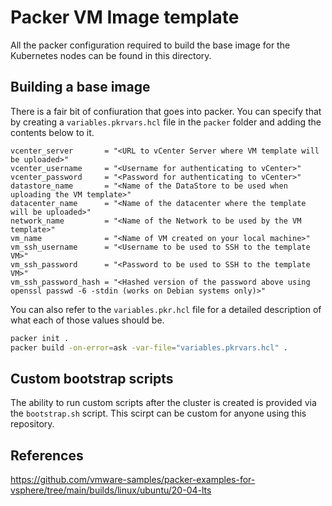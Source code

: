 # Packer VM Image template

All the packer configuration required to build the base image for the Kubernetes nodes can be found in this directory.

## Building a base image

There is a fair bit of confiuration that goes into packer. You can specify that by creating a `variables.pkrvars.hcl` file in the `packer` folder and adding the contents below to it.

```hcl
vcenter_server       = "<URL to vCenter Server where VM template will be uploaded>"
vcenter_username     = "<Username for authenticating to vCenter>"
vcenter_password     = "<Password for authenticating to vCenter>"
datastore_name       = "<Name of the DataStore to be used when uploading the VM template>"
datacenter_name      = "<Name of the datacenter where the template will be uploaded>"
network_name         = "<Name of the Network to be used by the VM template>"
vm_name              = "<Name of VM created on your local machine>"
vm_ssh_username      = "<Username to be used to SSH to the template VM>"
vm_ssh_password      = "<Password to be used to SSH to the template VM>"
vm_ssh_password_hash = "<Hashed version of the password above using openssl passwd -6 -stdin (works on Debian systems only)>"
```

You can also refer to the `variables.pkr.hcl` file for a detailed description of what each of those values should be.

```bash
packer init .
packer build -on-error=ask -var-file="variables.pkrvars.hcl" .
```

## Custom bootstrap scripts

The ability to run custom scripts after the cluster is created is provided via the `bootstrap.sh` script. This scirpt can be custom for anyone using this repository.

## References

https://github.com/vmware-samples/packer-examples-for-vsphere/tree/main/builds/linux/ubuntu/20-04-lts
